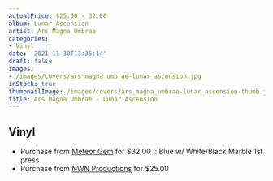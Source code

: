 ```yaml
---
actualPrice: $25.00 - 32.00
album: Lunar Ascension
artist: Ars Magna Umbrae
categories:
- Vinyl
date: '2021-11-30T13:35:14'
draft: false
images:
- /images/covers/ars_magna_umbrae-lunar_ascension.jpg
inStock: true
thumbnailImage: /images/covers/ars_magna_umbrae-lunar_ascension-thumb.jpg
title: Ars Magna Umbrae - Lunar Ascension
---
```


## Vinyl
* Purchase from [Meteor Gem](https://meteor-gem.com/products/ars-magna-umbrae-lunar-ascension) for $32.00 :: Blue w/ White/Black Marble 1st press
* Purchase from [NWN Productions](http://shop.nwnprod.com/index.php?route=product/product&path=75&product_id=17920&sort=pd.name&order=ASC) for $25.00
